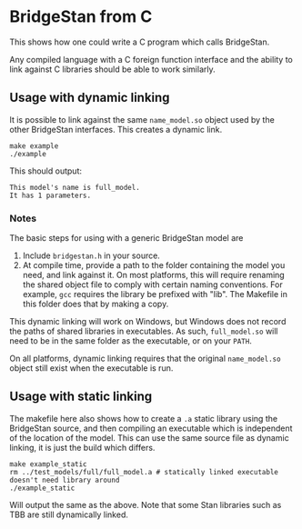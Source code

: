 # BridgeStan from C

This shows how one could write a C program which calls BridgeStan.

Any compiled language with a C foreign function interface and
the ability to link against C libraries should be able to work similarly.

## Usage with dynamic linking

It is possible to link against the same `name_model.so` object used by the other
BridgeStan interfaces. This creates a dynamic link.

```shell
make example
./example
```

This should output:

```
This model's name is full_model.
It has 1 parameters.
```

### Notes

The basic steps for using with a generic BridgeStan model are

1. Include `bridgestan.h` in your source.
2. At compile time, provide a path to the folder containing the model you need,
   and link against it. On most platforms, this will require renaming the shared object
   file to comply with certain naming conventions. For example, `gcc` requires the library
   be prefixed with "lib".
   The Makefile in this folder does that by making a copy.

This dynamic linking will work on Windows, but Windows does not record the paths
of shared libraries in executables. As such, `full_model.so` will need to be
in the same folder as the executable, or on your `PATH`.

On all platforms, dynamic linking requires that the original `name_model.so` object
still exist when the executable is run.

## Usage with static linking

The makefile here also shows how to create a `.a` static library using the BridgeStan
source, and then compiling an executable which is independent of the location of the model.
This can use the same source file as dynamic linking, it is just the build which differs.

```shell
make example_static
rm ../test_models/full/full_model.a # statically linked executable doesn't need library around
./example_static
```

Will output the same as the above. Note that some Stan libraries such as TBB
are still dynamically linked.
